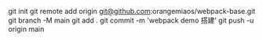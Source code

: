 git init
git remote add origin git@github.com:orangemiaos/webpack-base.git
git branch -M main
git add .
git commit -m 'webpack demo 搭建'
git push -u origin main